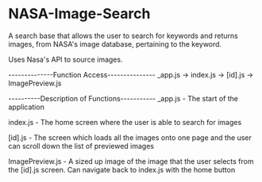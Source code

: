 # NASA-Image-Search
A search base that allows the user to search for keywords and returns images, from NASA's image database, pertaining to the keyword.  

Uses Nasa's API to source images. 

--------------Function Access---------------
_app.js -> index.js -> [id].js -> ImagePreview.js

----------Description of Functions-----------
_app.js - The start of the application 

index.js - The home screen where the user is able to search for images 

[id].js - The screen which loads all the images onto one page and the user can scroll down the list of previewed images 

ImagePreview.js - A sized up image of the image that the user selects from the [id].js screen. Can navigate back to index.js with the home button 
